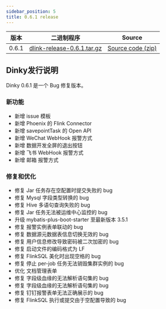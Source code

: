 ```yaml
---
sidebar_position: 5
title: 0.6.1 release
---
```




| 版本     | 二进制程序                                                                                                                   |   Source   |
| ---------- |----------------------------------------------------------------------------------------------------------------------| ---- |
| 0.6.1 | [dlink-release-0.6.1.tar.gz](https://github.com/DataLinkDC/dlink/releases/download/0.6.1/dlink-release-0.6.1.tar.gz) | [Source code (zip)](https://github.com/DataLinkDC/dlink/archive/refs/tags/0.6.1.zip) |


## Dinky发行说明

Dinky 0.6.1 是一个 Bug 修复版本。

### 新功能

- 新增 issue 模板
- 新增 Phoenix 的 Flink Connector
- 新增 savepointTask 的 Open API
- 新增 WeChat WebHook 报警方式
- 新增 数据开发全屏的退出按钮
- 新增 飞书 WebHook 报警方式
- 新增 邮箱 报警方式

### 修复和优化

- 修复 Jar 任务存在空配置时提交失败的 bug
- 修复 Mysql 字段类型转换的 bug
- 修复 Hive 多语句查询失败的 bug
- 修复 Jar 任务无法被运维中心监控的 bug
- 升级 mybatis-plus-boot-starter 至最新版本 3.5.1
- 修复 报警实例表单联动的 bug
- 修复 数据源元数据表信息切换无效的 bug
- 修复 用户信息修改导致密码被二次加密的 bug
- 修复 启动文件的编码格式为 LF
- 修复 FlinkSQL 美化时出现空格的 bug
- 修复 停止 per-job 任务无法销毁集群实例的 bug
- 优化 文档管理表单
- 修复 字段级血缘的无法解析语句集的 bug
- 修复 字段级血缘的无法解析语句集的 bug
- 修复 钉钉报警表单无法正确展示的 bug
- 修复 FlinkSQL 执行或提交由于空配置导致的 bug